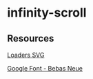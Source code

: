 # infinity-scroll

## Resources

[Loaders SVG](https://loading.io/)

[Google Font - Bebas Neue](https://fonts.google.com/specimen/Bebas+Neue?query=ba&preview.text=Infinite%20Scroll&preview.text_type=custom)
